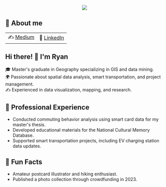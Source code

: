 <p align="center">
<img src=(https://raw.githubusercontent.com/ryanma20/ryanma20/refs/heads/main/pic.jpeg)">
</p>

## 📌 About me
| | |
| :--- | :--- |
| ✍️ [Medium](https://medium.com/@mmaryan73) | 💼 [LinkedIn](https://www.linkedin.com/in/zhi-yang-m-043808217/)|


## Hi there! 👋 I'm Ryan

🎓 Master's graduate in Geography specializing in GIS and data mining.  
🌍 Passionate about spatial data analysis, smart transportation, and project management.  
✍️ Experienced in data visualization, mapping, and research. 

## 💼 Professional Experience
- Conducted commuting behavior analysis using smart card data for my master's thesis.  
- Developed educational materials for the National Cultural Memory Database.  
- Supported smart transportation projects, including EV charging station data updates.
  
## 🌱 Fun Facts
- Amateur postcard illustrator and hiking enthusiast.  
- Published a photo collection through crowdfunding in 2023. 


